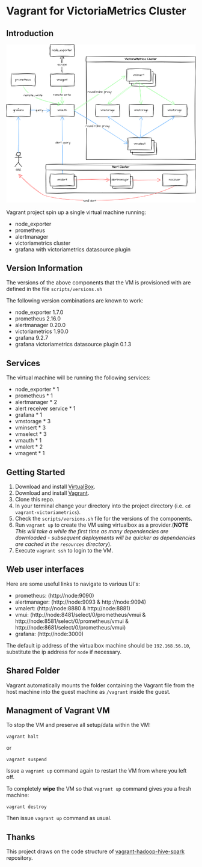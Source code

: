 Vagrant for VictoriaMetrics Cluster
========

## Introduction

![](docs/images/cluster.png)

Vagrant project spin up a single virtual machine running:

- node_exporter
- prometheus
- alertmanager
- victoriametrics cluster
- grafana with victoriametrics datasource plugin

## Version Information

The versions of the above components that the VM is provisioned with are defined in the file `scripts/versions.sh`

The following version combinations are known to work:

- node_exporter 1.7.0
- prometheus 2.16.0
- alertmanager 0.20.0
- victoriametrics 1.90.0
- grafana 9.2.7
- grafana victoriametrics datasource plugin 0.1.3

## Services

The virtual machine will be running the following services:

- node_exporter * 1
- prometheus * 1
- alertmanager * 2
- alert receiver service * 1
- grafana * 1
- vmstorage * 3
- vminsert * 3
- vmselect * 3
- vmauth * 1
- vmalert * 2
- vmagent * 1

## Getting Started

1. Download and install [VirtualBox](https://www.virtualbox.org/wiki/Downloads).
2. Download and install [Vagrant](http://www.vagrantup.com/downloads.html).
3. Clone this repo.
4. In your terminal change your directory into the project directory (i.e. `cd vagrant-victoriametrics`).
5. Check the `scripts/versions.sh` file for the versions of the components.
6. Run `vagrant up` to create the VM using virtualbox as a provider.(**NOTE** *This will take a while the first time as many dependencies are downloaded - subsequent deployments will be quicker as dependencies are cached in the `resources` directory*).
7. Execute `vagrant ssh` to login to the VM.

## Web user interfaces

Here are some useful links to navigate to various UI's:

- prometheus: (http://node:9090)
- alertmanager: (http://node:9093 & http://node:9094)
- vmalert: (http://node:8880 & http://node:8881)
- vmui: (http://node:8481/select/0/prometheus/vmui & http://node:8581/select/0/prometheus/vmui & http://node:8681/select/0/prometheus/vmui)
- grafana: (http://node:3000)

The default ip address of the virtualbox machine should be `192.168.56.10`, substitute the ip address for `node` if necessary.

## Shared Folder

Vagrant automatically mounts the folder containing the Vagrant file from the host machine into the guest machine as `/vagrant` inside the guest.

## Managment of Vagrant VM

To stop the VM and preserve all setup/data within the VM:

```
vagrant halt
```

or

```
vagrant suspend
```

Issue a `vagrant up` command again to restart the VM from where you left off.

To completely **wipe** the VM so that `vagrant up` command gives you a fresh machine:

```
vagrant destroy
```

Then issue `vagrant up` command as usual.

## Thanks

This project draws on the code structure of [vagrant-hadoop-hive-spark](https://github.com/martinprobson/vagrant-hadoop-hive-spark.git) repository.

